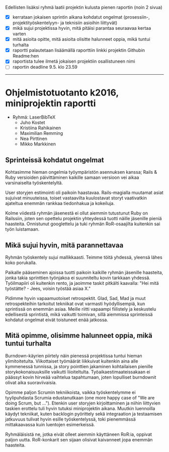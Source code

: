 Edellisten lisäksi ryhmä laatii projektin kulusta pienen raportin (noin 2 sivua)

- [x] kerrataan jokaisen sprintin aikana kohdatut ongelmat (prosessiin-, projektityöskentelyyn- ja teknisiin asioihin liittyvät)
- [x] mikä sujui projektissa hyvin, mitä pitäisi parantaa seuraavaa kertaa varten
- [x] mitä asioita opitte, mitä asioita olisitte halunneet oppia, mikä tuntui turhalta
- [x] raportti palautetaan lisäämällä raporttiin linkki projektin Githubin Readme:hen
- [x] raportista tulee ilmetä jokaisen projektiin osallistuneen nimi
- [ ] raportin deadline 9.5. klo 23.59

---------------------------------------
# Ohjelmistotuotanto k2016, miniprojektin raportti
- Ryhmä: LaserBibTeX
	- Juho Kostet
	- Kristiina Rahikainen
	- Maximilian Remming
	- Nea Pirttinen
	- Mikko Markkinen


## Sprinteissä kohdatut ongelmat
Kohtasimme hieman ongelmia työympäristön asennuksen kanssa; Rails & Ruby versioiden päivittäminen kaikille samaan versioon vei aikaa varsinaiselta työskentelyltä.

User storyjen estimointi oli paikoin haastavaa. Rails-magialla muutamat asiat sujuivat minuuteissa, toiset vastaavilta kuulostavat storyt vaativatkin ajateltua enemmän rankkaa tiedonhakua ja kokeiluja.

Kolme viidestä ryhmän jäsenestä ei ollut aiemmin tutustunut Ruby on Railssiin, joten sen opettelu projektin yhteydessä tuotti näille jäsenille pieniä haasteita. Onnistunut googlettelu ja tuki ryhmän RoR-osaajilta kuitenkin sai työn luistamaan.


## Mikä sujui hyvin, mitä parannettavaa
Ryhmän työskentely sujui mallikkaasti. Teimme töitä yhdessä, yleensä lähes koko porukalla.

Paikalle pääseminen ajoissa tuotti paikoin kaikille ryhmän jäsenille haasteita, jonka takia sprinttien työnjakoa ei suunniteltu kovin tarkkaan yhdessä. Työilmapiiri oli kuitenkin rento, ja jaoimme taskit pitkälti kaavalla: "Hei mitä työstätte? - Jees, voisin työstää asiaa X."

Pidimme hyvin vapaamuotoiset retrospektit. Glad, Sad, Mad ja muut retrospekteihin tarkoitut tekniikat ovat varmasti hyödyllisempiä, kun sprintissä on enemmän asiaa. Meille riitti vapaampi fiilistely ja keskustelu edellisestä sprintistä, mikä vaikutti toimivan, sillä aiemmissa sprinteissä kohdatut ongelmat eivät toistuneet enää jatkossa.


## Mitä opimme, olisimme halunneet oppia, mikä tuntui turhalta
Burndown-käyrien piirtely näin pienessä projektissa tuntui hieman ylimitoitetulta. Viikottaiset työmäärät liikkuivat kuitenkin aina alle kymmenessä tunnissa, ja story pointtien jakaminen kohtailaisen pienille storykokonaisuuksille vaikutti liioiteltulta. Työaikaestimaateissakaan ei päässyt kovin hirveää vaihtelua tapahtumaan, joten lopulliset burndownit olivat aika suoraviivaisia.

Opimme paljon Scrumin tekniikoista, vaikka työskentelymme ei tyylipuhdasta Scrumia edustanutkaan (one more happy case of "We are doing Scrum, but ..."). Etenkin user storyjen kirjoittaminen ja niihin liittyvien taskien erottelu tuli hyvin tutuksi miniprojektin aikana. Muutkin luennoilla käydyt tekniikat, kuten backlogin pyörittely sekä integraation ja testaamisen jatkuvuus tulivat hyvin esille työskentelyssä, toki pienemmässä mittakaavassa kuin luentojen esimerkeissä.

Ryhmäläisistä ne, jotka eivät olleet aiemmin käyttäneen RoR:ia, oppivat paljon uutta. RoR-konkarit sen sijaan olisivat kaivanneet jopa enemmän haasteita.
